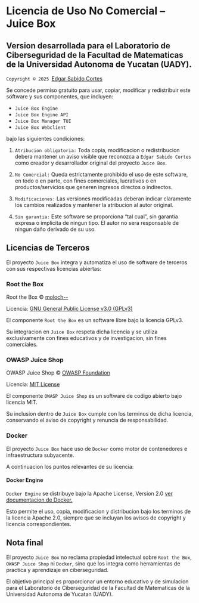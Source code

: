 # Licencia de Uso No Comercial – Juice Box

## Version desarrollada para el Laboratorio de Ciberseguridad de la Facultad de Matematicas de la Universidad Autonoma de Yucatan (UADY).

`Copyright © 2025 `[Edgar Sabido Cortes](https://github.com/EdgarSabidoC)

Se concede permiso gratuito para usar, copiar, modificar y redistribuir este software y sus componentes, que incluyen:

- `Juice Box Engine`
- `Juice Box Engine API`
- `Juice Box Manager TUI`
- `Juice Box Webclient`

bajo las siguientes condiciones:

1. `Atribucion obligatoria:`
    Toda copia, modificacion o redistribucion debera mantener un aviso visible que
    reconozca a `Edgar Sabido Cortes` como creador y desarrollador original del
    proyecto `Juice Box`.

2. `No Comercial:`
    Queda estrictamente prohibido el uso de este software, en todo o en parte,
    con fines comerciales, lucrativos o en productos/servicios que generen ingresos
    directos o indirectos.

3. `Modificaciones:`
    Las versiones modificadas deberan indicar claramente los cambios realizados
    y mantener la atribucion al autor original.

4. `Sin garantia:`
    Este software se proporciona “tal cual”, sin garantia expresa o implicita de
    ningun tipo. El autor no sera responsable de ningun daño derivado de su uso.


## Licencias de Terceros

El proyecto `Juice Box` integra y automatiza el uso de software de terceros con sus respectivas licencias abiertas:

### Root the Box

Root the Box © [moloch--](https://github.com/moloch--/RootTheBox)

Licencia: [GNU General Public License v3.0 (GPLv3)](https://www.gnu.org/licenses/gpl-3.0.html)

El componente `Root the Box` es un software libre bajo la licencia GPLv3.

Su integracion en `Juice Box` respeta dicha licencia y se utiliza exclusivamente con fines educativos y de investigacion, sin fines comerciales.

### OWASP Juice Shop

OWASP Juice Shop © [OWASP Foundation](https://owasp.org/www-project-juice-shop/)

Licencia: [MIT License](https://opensource.org/licenses/MIT)

El componente `OWASP Juice Shop` es un software de codigo abierto bajo licencia MIT.

Su inclusion dentro de `Juice Box` cumple con los terminos de dicha licencia, conservando el aviso de copyright y renuncia de responsabilidad.

### Docker

El proyecto `Juice Box` hace uso de `Docker` como motor de contenedores e infraestructura subyacente.

A continuacion los puntos relevantes de su licencia:

#### Docker Engine

`Docker Engine` se distribuye bajo la Apache License, Version 2.0 [ver documentacion de Docker.](https://docs.docker.com/engine/)

Esto permite el uso, copia, modificacion y distribucion bajo los terminos de la licencia Apache 2.0, siempre que se incluyan los avisos de copyright y licencia correspondientes.

## Nota final

El proyecto `Juice Box` no reclama propiedad intelectual sobre `Root the Box`, `OWASP Juice Shop` ni `Docker`, sino que los integra como herramientas de practica y aprendizaje en ciberseguridad.

El objetivo principal es proporcionar un entorno educativo y de simulacion para el Laboratorio de Ciberseguridad de la Facultad de Matematicas de la Universidad Autonoma de Yucatan (UADY).
